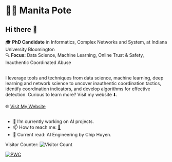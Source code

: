# 👨‍💻 Manita Pote  
## Hi there 👋
🎓 **PhD Candidate** in Informatics, Complex Networks and System, at Indiana University Bloomington  
🔍 **Focus:** Data Science, Machine Learning, Online Trust & Safety, Inauthentic Coordinated Abuse <br /><br />

I leverage tools and techniques from data science, machine learning, deep learning and network science to uncover inauthentic coordination tactics, identify coordination indicators, and develop algorithms for effective detection. Curious to learn more? Visit my website ⬇️. <br />

🌐 [Visit My Website](https://manitapote.github.io)

## 
- 🌱 I’m currently working on AI projects.
- 📫 How to reach me: [📧](mailto:manitapote@gmail.com)
- 📖 Current read: AI Engineering by Chip Huyen.

Visitor Counter: ![Visitor Count](https://profile-counter.glitch.me/manitapote/count.svg)



[![PWC](https://img.shields.io/endpoint.svg?url=https://paperswithcode.com/badge/coordinated-reply-attacks-in-influence/classification-on-coordinated-reply-attacks)](https://paperswithcode.com/sota/classification-on-coordinated-reply-attacks?p=coordinated-reply-attacks-in-influence)
